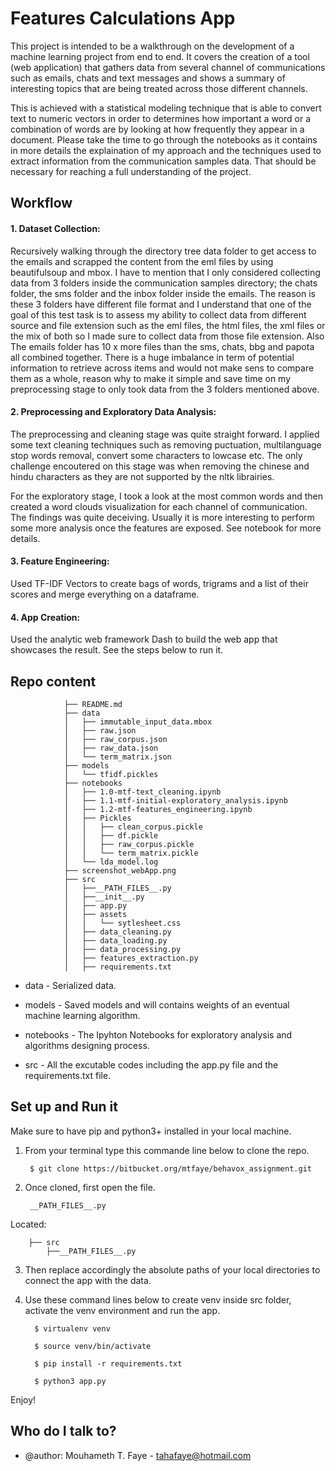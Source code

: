 # Features Calculations App 




This project is intended to be a walkthrough on the development of a machine learning project from end to end. It covers the creation of a tool (web application) that gathers data from several channel of communications such as emails, chats and text messages and shows a summary of interesting topics that are being treated across those different channels.

This is achieved with a statistical modeling technique that is able to convert text to numeric vectors in order to determines how important a word or a combination of words are by looking at how frequently they appear in a document. Please take the time to go through the notebooks as it contains in more details the explaination of my approach and the techniques used to extract information from the communication samples data. That should be necessary for reaching a full understanding of the project.


## Workflow


#### 	1. Dataset Collection:
Recursively walking through the directory tree data folder to get access to the emails and scrapped the content from the eml files by using beautifulsoup and mbox. I have to mention that I only considered collecting data from 3 folders inside the communication samples directory; the chats folder, the sms folder and the inbox folder inside the emails. The reason is these 3 folders have different file format and I understand that one of the goal of this test task is to assess my ability to collect data from different source and file extension such as the eml files, the html files, the xml files or the mix of both so I made sure to collect data from those file extension. Also The emails folder has 10 x more files than the sms, chats, bbg and papota all combined together. There is a huge imbalance in term of potential information to retrieve across items and would not make sens to compare them as a whole, reason why to make it simple and save time on my preprocessing stage to only took data from the 3 folders mentioned above.


#### 	2. Preprocessing and Exploratory Data Analysis: 
The preprocessing and cleaning stage was quite straight forward. I applied some text cleaning techniques such as removing puctuation, multilanguage stop words removal, convert some characters to lowcase etc. The only challenge encoutered on this stage was when removing the chinese and hindu characters as they are not supported by the nltk librairies. 

For the exploratory stage, I took a look at the most common words and then created a word clouds visualization for each channel of communication. The findings was quite deceiving. Usually it is more interesting to perform some more analysis once the features are exposed. See notebook for more details.


#### 	3. Feature Engineering: 
Used TF-IDF Vectors to create bags of words, trigrams and a list of their scores and merge everything on a dataframe.


#### 	4. App Creation:

Used the analytic web framework Dash to build the web app that showcases the result. See the steps below to run it. 





## Repo content 

				├── README.md
				├── data
				│   ├── immutable_input_data.mbox
				│   ├── raw.json
				│   ├── raw_corpus.json
				│   ├── raw_data.json
				│   └── term_matrix.json
				├── models
				│   └── tfidf.pickles
				├── notebooks
				│   ├── 1.0-mtf-text_cleaning.ipynb
				│   ├── 1.1-mtf-initial-exploratory_analysis.ipynb
				│   ├── 1.2-mtf-features_engineering.ipynb
				│   ├── Pickles
				│   │   ├── clean_corpus.pickle
				│   │   ├── df.pickle
				│   │   ├── raw_corpus.pickle
				│   │   └── term_matrix.pickle
				│   └── lda_model.log
				├── screenshot_webApp.png
				├── src
				│   ├──__PATH_FILES__.py
				│   ├──__init__.py
				│   ├── app.py
				│   ├── assets
				│   │   └── sytlesheet.css
				│   ├── data_cleaning.py
				│   ├── data_loading.py
				│   ├── data_processing.py
				│   ├── features_extraction.py
				│   ├── requirements.txt



*	 data - Serialized data.

*	 models - Saved models and will contains weights of an eventual machine learning algorithm.

*	 notebooks - The Ipyhton Notebooks for exploratory analysis and algorithms designing process.

*	 src - All the excutable codes including the app.py file and the requirements.txt file.
		
		
		
		


## Set up and Run it

Make sure to have pip and python3+ installed in your local machine. 


1. From your terminal type this commande line  below to clone the repo. 


		$ git clone https://bitbucket.org/mtfaye/behavox_assignment.git
	 
	
2. Once cloned, first open the file.

	 	__PATH_FILES__.py  


Located:

		├── src
			├──__PATH_FILES__.py


3. Then replace accordingly the absolute paths of your local directories to connect the app with the data. 


4. Use these command lines below to create venv inside src folder, activate the venv environment and run the app.
		
		 $ virtualenv venv
		
	     $ source venv/bin/activate
		
	     $ pip install -r requirements.txt
		
	     $ python3 app.py


Enjoy!


## Who do I talk to? ###

* @author: Mouhameth T. Faye - tahafaye@hotmail.com
